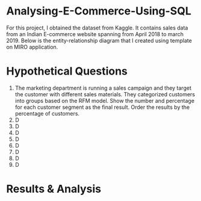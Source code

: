 # Analysing-E-Commerce-Using-SQL
For this project, I obtained the dataset from Kaggle. It contains sales data from an Indian E-commerce website spanning from April 2018 to march 2019. Below is the entity-relationship diagram that I created using template on MIRO application. 

# Hypothetical Questions
1. The marketing department is running a sales campaign and they target the customer with different sales materials. They categorized customers into groups based on the RFM model. Show the number and percentage for each customer segment as the final result. Order the results by the percentage of customers.
2. D
3. D
4. D
5. D
6. D
7. D
8. D
9. D

# Results & Analysis
